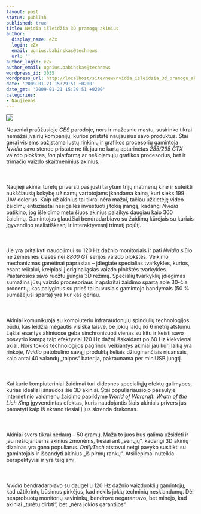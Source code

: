```yaml
---
layout: post
status: publish
published: true
title: Nvidia išleidžia 3D pramogų akinius
author:
  display_name: eZx
  login: eZx
  email: ugnius.babinskas@technews
  url: ''
author_login: eZx
author_email: ugnius.babinskas@technews
wordpress_id: 3035
wordpress_url: http://localhost/site/new/nvidia_isleidzia_3d_pramogu_akinius/
date: '2009-01-21 15:29:51 +0200'
date_gmt: '2009-01-21 15:29:51 +0200'
categories:
- Naujienos
---
```

<div class="imgright"><img src="http://www.technews.lt/upl/Failai/3D_Nvidia_Glasses.jpg" border="1"></div>
<p>Neseniai praūžusioje <i>CES</i> parodoje, nors ir mažesniu mastu, susirinko tikrai nemažai įvairių kompanijų, kurios pristatė naujausius savo produktus. Štai gerai visiems pažįstama lustų rinkinių ir grafikos procesorių gamintoja <i>Nvidia</i> savo stende pristatė ne tik jau ne kartą aptarinėtas <i> 285/295 GTX</i> vaizdo plokštes, <i>Ion</i> platformą ar nešiojamųjų grafikos procesorius, bet ir trimačio vaizdo skaitmeninius akinius.<br />
<br><br />
<br>Naujieji akiniai turėtų priversti pasijusti tarytum trijų matmenų kine ir suteikti aukščiausią kokybę už namų vartotojams įkandama kainą, kuri sieks 199 JAV dolerius. Kaip už akinius tai tikrai nėra mažai, tačiau užkietėję video žaidimų entuziastai nesigailės investuoti į tokią įrangą, kadangi <i>Nvidia</i> patikino, jog išleidimo metu šiuos akinius palaikys daugiau kaip 300 žaidimų. Gamintojas glaudžiai bendradarbiavo su žaidimų kūrėjais su kuriais įgyvendino realistiškesnį ir interaktyvesnį trimatį pojūtį.<br />
<br><br />
<br>Jie yra pritaikyti naudojimui su 120 Hz dažnio monitoriais ir pati <i>Nvidia</i> siūlo ne žemesnės klasės nei <i>8800 GT</i> serijos vaizdo plokštės. Veikimo mechanizmas ganėtinai paprastas – įdiegiate specialias tvarkykles, kurios, esant reikalui, kreipiasi į originaliąsias vaizdo plokštės tvarkykles. Pastarosios savo ruožtu įjungia 3D režimą. Specialių tvarkyklių įdiegimas sumažins jūsų vaizdo procesoriaus ir apskritai žaidimo spartą apie 30-čia procentų, kas palyginus su prieš tai buvusiais gamintojo bandymais (50 % sumažėjusi sparta) yra kur kas geriau.<br />
<br><br />
<br>Akiniai komunikuoja su kompiuteriu infraraudonųjų spindulių technologijos būdu, kas leidžia mėgautis visiška laisve, be jokių laidų iki 6 metrų atstumu. Lęšiai esantys akiniuose geba sinchronizuoti vienas su kitu ir keisti savo posvyrio kampą taip efektyviai 120 Hz dažnį išskaidant po 60 Hz kiekvienai akiai. Nors tokios technologijos pagrindu veikiantys akiniai jau kurį laiką yra rinkoje, <i>Nvidia</i> patobulino savąjį produktą keliais džiuginančiais niuansais, kaip antai 40 valandų „talpos“ baterija, pakraunama per miniUSB jungtį.<br />
<br><br />
<br>Kai kurie kompiuteriniai žaidimai turi didesnes specialiųjų efektų galimybes, kurias idealiai išnaudos šie 3D akiniai. Štai populiariausiojo pasaulyje internetinio vaidmenų žaidimo papildyme <i>World of Warcraft: Wrath of the Lich King</i> įgyvendintas efektas, kuris naudojantis šiais akiniais privers jus pamatyti kaip iš ekrano tiesiai į jus skrenda drakonas.<br />
<br><br />
<br>Akiniai svers tikrai nedaug – 50 gramų. Maža to juos bus galima užsidėti ir jau nešiojantiems akinius žmonėms, tiesiai ant „senųjų“, kadangi 3D akinių dizainas yra gana populiarus. <i>DailyTech</i> atstovui netgi pavyko susitikti su gamintojais ir išbandyti akinius „iš pirmų rankų“. Atsiliepimai nuteikia perspektyviai ir yra teigiami.<br />
<br><br />
<br><i>Nvidia</i> bendradarbiavo su daugeliu 120 Hz dažnio vaizduoklių gamintojų, kad užtikrintų būsimus pirkėjus, kad nekils jokių techninių nesklandumų. Dėl neaprobuotų monitorių savininkų, bendrovė negarantavo, bet minėjo, kad akiniai „turėtų dirbti“, bet „nėra jokios garantijos“.<br />
<br><br />
<br><br />
<br></p>
